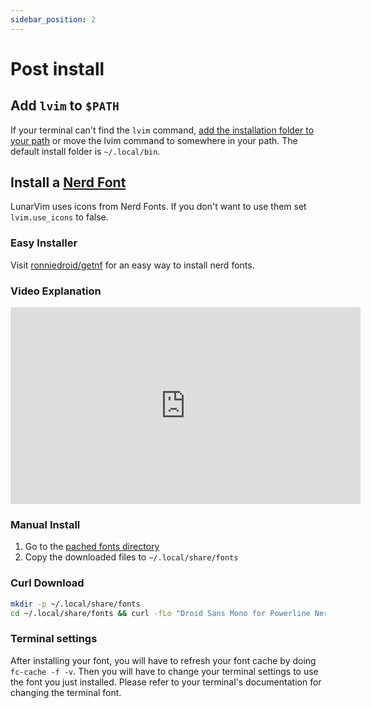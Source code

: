 ```yaml
---
sidebar_position: 2
---
```


# Post install

## Add `lvim` to `$PATH`

If your terminal can't find the `lvim` command, [add the installation folder to your path](https://gist.github.com/nex3/c395b2f8fd4b02068be37c961301caa7) or move the lvim command to somewhere in your path. The default install folder is `~/.local/bin`.

## Install a [Nerd Font](https://www.nerdfonts.com/)

LunarVim uses icons from Nerd Fonts. If you don't want to use them set `lvim.use_icons` to false.

### Easy Installer

Visit [ronniedroid/getnf](https://github.com/ronniedroid/getnf) for an easy way to install nerd fonts.

### Video Explanation

<iframe width="560" height="315" src="https://www.youtube.com/embed/fR4ThXzhQYI" title="YouTube video player" frameborder="0" allow="accelerometer; autoplay; clipboard-write; encrypted-media; gyroscope; picture-in-picture" allowfullscreen="1"></iframe>

### Manual Install

1. Go to the [pached fonts directory](https://www.nerdfonts.com/font-downloads)
1. Copy the downloaded files to `~/.local/share/fonts`

### Curl Download

```bash
mkdir -p ~/.local/share/fonts
cd ~/.local/share/fonts && curl -fLo "Droid Sans Mono for Powerline Nerd Font Complete.otf" https://github.com/ryanoasis/nerd-fonts/raw/1.1.0/patched-fonts/DroidSansMono/complete/Droid%20Sans%20Mono%20Nerd%20Font%20Complete.otf
```

### Terminal settings

After installing your font, you will have to refresh your font cache by doing `fc-cache -f -v`. Then you will have to change your terminal settings to use the font you just installed. Please refer to your terminal's documentation for changing the terminal font.
